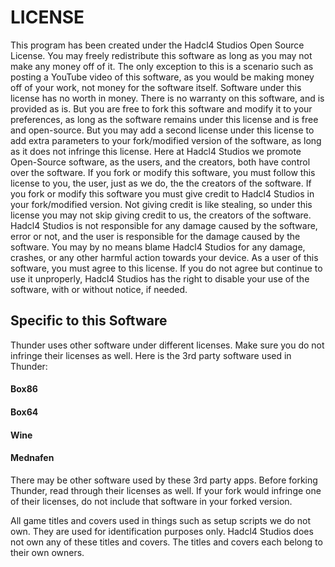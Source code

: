 # LICENSE
This program has been created under the Hadcl4 Studios Open Source License. You may freely redistribute this software as long as you may not make any money off of it. The only exception to this is a scenario such as posting a YouTube video of this software, as you would be making money off of your work, not money for the software itself. Software under this license has no worth in money. There is no warranty on this software, and is provided as is. But you are free to fork this software and modify it to your preferences, as long as the software remains under this license and is free and open-source. But you may add a second license under this license to add extra parameters to your fork/modified version of the software, as long as it does not infringe this license. Here at Hadcl4 Studios we promote Open-Source software, as the users, and the creators, both have control over the software. If you fork or modify this software, you must follow this license to you, the user, just as we do, the the creators of the software. If you fork or modify this software you must give credit to Hadcl4 Studios in your fork/modified version. Not giving credit is like stealing, so under this license you may not skip giving credit to us, the creators of the software. Hadcl4 Studios is not responsible for any damage caused by the software, error or not, and the user is responsible for the damage caused by the software. You may by no means blame Hadcl4 Studios for any damage, crashes, or any other harmful action towards your device. As a user of this software, you must agree to this license. If you do not agree but continue to use it unproperly, Hadcl4 Studios has the right to disable your use of the software, with or without notice, if needed.
## Specific to this Software
Thunder uses other software under different licenses. Make sure you do not infringe their licenses as well. Here is the 3rd party software used in Thunder:
#### Box86
#### Box64
#### Wine
#### Mednafen
There may be other software used by these 3rd party apps. Before forking Thunder, read through their licenses as well. If your fork would infringe one of their licenses, do not include that software in your forked version.

All game titles and covers used in things such as setup scripts we do not own. They are used for identification purposes only. Hadcl4 Studios does not own any of these titles and covers. The titles and covers each belong to their own owners.
